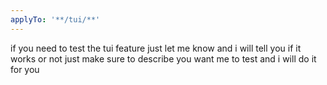```yaml
---
applyTo: '**/tui/**'
---
```


if you need to test the tui feature just let me know and i will tell you if it works or not just make sure to describe you want me to test and i will do it for you
